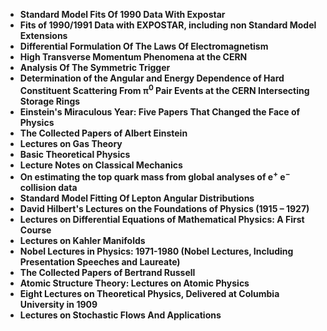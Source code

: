 <ul>

                             

 <li><b><a target="_blank" href="https://github.com/manjunath5496/Lecture-notes-and-papers-on-physics-and-astronomy/blob/master/lap(1).pdf" style="text-decoration:none;">Standard Model Fits Of 1990 Data With Expostar</a></b></li>

 <li><b><a target="_blank" href="https://github.com/manjunath5496/Lecture-notes-and-papers-on-physics-and-astronomy/blob/master/lap(2).pdf" style="text-decoration:none;">Fits of 1990/1991 Data with EXPOSTAR, including non Standard Model Extensions</a></b></li>

<li><b><a target="_blank" href="https://github.com/manjunath5496/Lecture-notes-and-papers-on-physics-and-astronomy/blob/master/lap(3).pdf" style="text-decoration:none;">Differential Formulation Of The Laws Of Electromagnetism</a></b></li>
 <li><b><a target="_blank" href="https://github.com/manjunath5496/Lecture-notes-and-papers-on-physics-and-astronomy/blob/master/lap(4).pdf" style="text-decoration:none;">High Transverse Momentum Phenomena at the CERN </a></b></li>                              
<li><b><a target="_blank" href="https://github.com/manjunath5496/Lecture-notes-and-papers-on-physics-and-astronomy/blob/master/lap(5).pdf" style="text-decoration:none;">Analysis Of The Symmetric Trigger</a></b></li>
<li><b><a target="_blank" href="https://github.com/manjunath5496/Lecture-notes-and-papers-on-physics-and-astronomy/blob/master/lap(6).pdf" style="text-decoration:none;">Determination of the Angular and Energy Dependence of Hard Constituent Scattering From π<sup>0</sup> Pair Events at the CERN Intersecting Storage Rings</a></b></li>
 <li><b><a target="_blank" href="https://github.com/manjunath5496/Lecture-notes-and-papers-on-physics-and-astronomy/blob/master/lap(7).pdf" style="text-decoration:none;">Einstein's Miraculous Year: Five Papers That Changed the Face of Physics</a></b></li>

 <li><b><a target="_blank" href="https://github.com/manjunath5496/Lecture-notes-and-papers-on-physics-and-astronomy/blob/master/lap(8).pdf" style="text-decoration:none;"> The Collected Papers of Albert Einstein</a></b></li>
   <li><b><a target="_blank" href="https://github.com/manjunath5496/Lecture-notes-and-papers-on-physics-and-astronomy/blob/master/lap(9).pdf" style="text-decoration:none;">Lectures on Gas Theory</a></b></li>
  
   
 <li><b><a target="_blank" href="https://github.com/manjunath5496/Lecture-notes-and-papers-on-physics-and-astronomy/blob/master/lap(10).pdf" style="text-decoration:none;">Basic Theoretical Physics</a></b></li>                              
<li><b><a target="_blank" href="https://github.com/manjunath5496/Lecture-notes-and-papers-on-physics-and-astronomy/blob/master/lap(11).pdf" style="text-decoration:none;">Lecture Notes on Classical Mechanics</a></b></li>
<li><b><a target="_blank" href="https://github.com/manjunath5496/Lecture-notes-and-papers-on-physics-and-astronomy/blob/master/lap(12).pdf" style="text-decoration:none;">On estimating the top quark mass from global analyses of e<sup>&plus;</sup> e<sup>&minus;</sup> collision data</a></b></li>
<li><b><a target="_blank" href="https://github.com/manjunath5496/Lecture-notes-and-papers-on-physics-and-astronomy/blob/master/lap(13).pdf" style="text-decoration:none;">Standard Model Fitting Of Lepton Angular Distributions</a></b></li>
<li><b><a target="_blank" href="https://github.com/manjunath5496/Lecture-notes-and-papers-on-physics-and-astronomy/blob/master/lap(14).pdf" style="text-decoration:none;">David Hilbert's Lectures on the Foundations of Physics (1915 – 1927)</a></b></li>

<li><b><a target="_blank" href="https://github.com/manjunath5496/Lecture-notes-and-papers-on-physics-and-astronomy/blob/master/lap(15).pdf" style="text-decoration:none;">Lectures on Differential Equations of Mathematical Physics: A First Course </a></b></li>

<li><b><a target="_blank" href="https://github.com/manjunath5496/Lecture-notes-and-papers-on-physics-and-astronomy/blob/master/lap(16).pdf" style="text-decoration:none;">Lectures on Kahler Manifolds</a></b></li>
<li><b><a target="_blank" href="https://github.com/manjunath5496/Lecture-notes-and-papers-on-physics-and-astronomy/blob/master/lap(17).pdf" style="text-decoration:none;">Nobel Lectures in Physics: 1971-1980 (Nobel Lectures, Including Presentation Speeches and Laureate)</a></b></li>

<li><b><a target="_blank" href="https://github.com/manjunath5496/Lecture-notes-and-papers-on-physics-and-astronomy/blob/master/lap(18).pdf" style="text-decoration:none;">The Collected Papers of Bertrand Russell </a></b></li>

<li><b><a target="_blank" href="https://github.com/manjunath5496/Lecture-notes-and-papers-on-physics-and-astronomy/blob/master/lap(19).pdf" style="text-decoration:none;">Atomic Structure Theory: Lectures on Atomic Physics</a></b></li>
<li><b><a target="_blank" href="https://github.com/manjunath5496/Lecture-notes-and-papers-on-physics-and-astronomy/blob/master/lap(20).pdf" style="text-decoration:none;">Eight Lectures on Theoretical Physics, Delivered at Columbia University in 1909</a></b></li>

<li><b><a target="_blank" href="https://github.com/manjunath5496/Lecture-notes-and-papers-on-physics-and-astronomy/blob/master/lap(21).pdf" style="text-decoration:none;">Lectures on Stochastic Flows And Applications</a></b></li>








 </ul>


